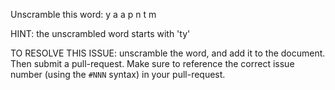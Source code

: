 Unscramble this word: y a a p n t m

HINT: the unscrambled word starts with 'ty'



TO RESOLVE THIS ISSUE: unscramble the word, and add it to the document. Then submit a pull-request.  Make sure to reference the correct issue  number (using the `#NNN` syntax) in your pull-request. 
